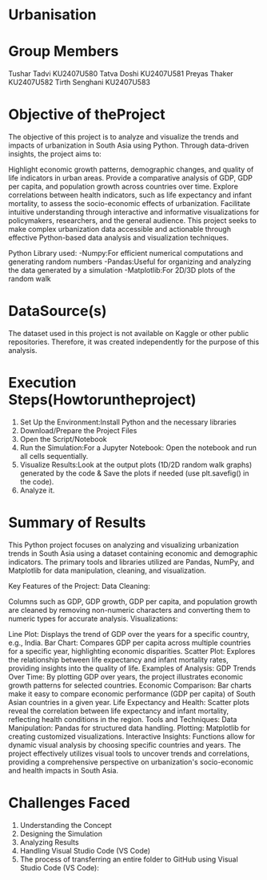 # Urbanisation
# Group Members
Tushar Tadvi KU2407U580
Tatva Doshi KU2407U581
Preyas Thaker KU2407U582
Tirth Senghani KU2407U583
# Objective of theProject
The objective of this project is to analyze and visualize the trends and impacts of urbanization in South Asia using Python. Through data-driven insights, the project aims to:

Highlight economic growth patterns, demographic changes, and quality of life indicators in urban areas.
Provide a comparative analysis of GDP, GDP per capita, and population growth across countries over time.
Explore correlations between health indicators, such as life expectancy and infant mortality, to assess the socio-economic effects of urbanization.
Facilitate intuitive understanding through interactive and informative visualizations for policymakers, researchers, and the general audience.
This project seeks to make complex urbanization data accessible and actionable through effective Python-based data analysis and visualization techniques.







Python
Library used: 
-Numpy:For efficient numerical computations and generating random numbers
-Pandas:Useful for organizing and analyzing the data generated by a simulation
-Matplotlib:For 2D/3D plots of the random walk
 # DataSource(s)
 The dataset used in this project is not available on Kaggle or other public repositories. Therefore, it was created independently for the purpose of this analysis.
 # Execution Steps(Howtoruntheproject)
 1. Set Up the Environment:Install Python and the necessary libraries
 2. Download/Prepare the Project Files
 3. Open the Script/Notebook
 4. Run the Simulation:For a Jupyter Notebook: Open the notebook and run all cells sequentially.
 5. Visualize Results:Look at the output plots (1D/2D random walk graphs) generated by the code & Save the plots if needed (use plt.savefig() in the code).
 6.  Analyze it.
# Summary of Results
This Python project focuses on analyzing and visualizing urbanization trends in South Asia using a dataset containing economic and demographic indicators. The primary tools and libraries utilized are Pandas, NumPy, and Matplotlib for data manipulation, cleaning, and visualization.

Key Features of the Project:
Data Cleaning:

Columns such as GDP, GDP growth, GDP per capita, and population growth are cleaned by removing non-numeric characters and converting them to numeric types for accurate analysis.
Visualizations:

Line Plot: Displays the trend of GDP over the years for a specific country, e.g., India.
Bar Chart: Compares GDP per capita across multiple countries for a specific year, highlighting economic disparities.
Scatter Plot: Explores the relationship between life expectancy and infant mortality rates, providing insights into the quality of life.
Examples of Analysis:
GDP Trends Over Time: By plotting GDP over years, the project illustrates economic growth patterns for selected countries.
Economic Comparison: Bar charts make it easy to compare economic performance (GDP per capita) of South Asian countries in a given year.
Life Expectancy and Health: Scatter plots reveal the correlation between life expectancy and infant mortality, reflecting health conditions in the region.
Tools and Techniques:
Data Manipulation: Pandas for structured data handling.
Plotting: Matplotlib for creating customized visualizations.
Interactive Insights: Functions allow for dynamic visual analysis by choosing specific countries and years.
The project effectively utilizes visual tools to uncover trends and correlations, providing a comprehensive perspective on urbanization's socio-economic and health impacts in South Asia.
#  Challenges Faced
1. Understanding the Concept
2. Designing the Simulation
3. Analyzing Results
4. Handling Visual Studio Code (VS Code)
5. The process of transferring an entire folder to GitHub using Visual Studio Code (VS Code):

